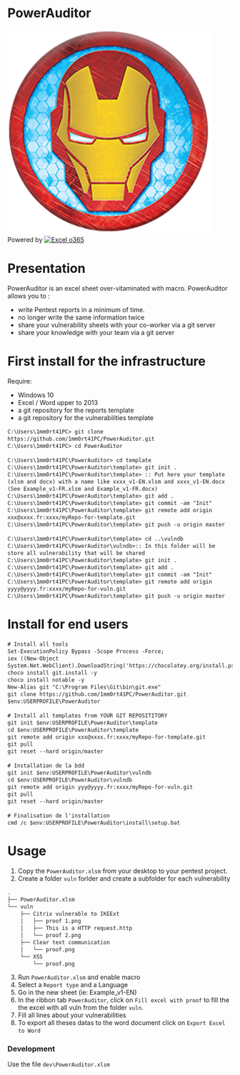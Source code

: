 # PowerAuditor
![](https://raw.githubusercontent.com/1mm0rt41PC/PowerAuditor/master/bin/logo.png) Powered by  [![Excel o365](https://upload.wikimedia.org/wikipedia/commons/thumb/e/ed/Microsoft_Office_Excel_%282013%E2%80%93present%29.svg/101px-Microsoft_Office_Excel_%282013%E2%80%93present%29.svg.png)](https://www.office.com)

# Presentation
PowerAuditor is an excel sheet over-vitaminated with macro. PowerAuditor allows you to :
- write Pentest reports in a minimum of time.
- no longer write the same information twice
- share your vulnerability sheets with your co-worker via a git server
- share your knowledge with your team via a git server

# First install for the infrastructure
Require:
- Windows 10
- Excel / Word upper to 2013
- a git repository for the reports template
- a git repository for the vulnerabilities template


```batch
C:\Users\1mm0rt41PC> git clone https://github.com/1mm0rt41PC/PowerAuditor.git
C:\Users\1mm0rt41PC> cd PowerAuditor

C:\Users\1mm0rt41PC\PowerAuditor> cd template
C:\Users\1mm0rt41PC\PowerAuditor\template> git init .
C:\Users\1mm0rt41PC\PowerAuditor\template> :: Put here your template (xlsm and docx) with a name like xxxx_v1-EN.xlsm and xxxx_v1-EN.docx (See Example_v1-FR.xlsm and Example_v1-FR.docx)
C:\Users\1mm0rt41PC\PowerAuditor\template> git add .
C:\Users\1mm0rt41PC\PowerAuditor\template> git commit -am "Init"
C:\Users\1mm0rt41PC\PowerAuditor\template> git remote add origin xxx@xxxx.fr:xxxx/myRepo-for-template.git
C:\Users\1mm0rt41PC\PowerAuditor\template> git push -u origin master

C:\Users\1mm0rt41PC\PowerAuditor\template> cd ..\vulndb
C:\Users\1mm0rt41PC\PowerAuditor\vulndb>:: In this folder will be store all vulnerability that will be shared
C:\Users\1mm0rt41PC\PowerAuditor\template> git init .
C:\Users\1mm0rt41PC\PowerAuditor\template> git add .
C:\Users\1mm0rt41PC\PowerAuditor\template> git commit -am "Init"
C:\Users\1mm0rt41PC\PowerAuditor\template> git remote add origin yyyy@yyyy.fr:xxxx/myRepo-for-vuln.git
C:\Users\1mm0rt41PC\PowerAuditor\template> git push -u origin master
```

# Install for end users
```
# Install all tools
Set-ExecutionPolicy Bypass -Scope Process -Force;
iex ((New-Object System.Net.WebClient).DownloadString('https://chocolatey.org/install.ps1'))
choco install git.install -y
choco install notable -y
New-Alias git "C:\Program Files\Git\bin\git.exe"
git clone https://github.com/1mm0rt41PC/PowerAuditor.git $env:USERPROFILE\PowerAuditor

# Install all templates from YOUR GIT REPOSITITORY
git init $env:USERPROFILE\PowerAuditor\template
cd $env:USERPROFILE\PowerAuditor\template
git remote add origin xxx@xxxx.fr:xxxx/myRepo-for-template.git
git pull
git reset --hard origin/master

# Installation de la bdd
git init $env:USERPROFILE\PowerAuditor\vulndb
cd $env:USERPROFILE\PowerAuditor\vulndb
git remote add origin yyy@yyyy.fr:xxxx/myRepo-for-vuln.git
git pull
git reset --hard origin/master

# Finalisation de l'installation
cmd /c $env:USERPROFILE\PowerAuditor\install\setup.bat
```

# Usage
1) Copy the `PowerAuditor.xlsm` from your desktop to your pentest project.
2) Create a folder `vuln` forlder and create a subfolder for each vulnerability

```
.
├── PowerAuditor.xlsm
└── vuln
    ├── Citrix vulnerable to IKEExt
    │   ├── proof 1.png
    │   ├── This is a HTTP request.http
    │   └── proof 2.png
    ├── Clear text communication
    │   └── proof.png
    └── XSS
        └── proof.png
```

3) Run `PowerAuditor.xlsm` and enable macro
4) Select a `Report type` and a Language
5) Go in the new sheet (ie: Example_v1-EN)
6) In the ribbon tab `PowerAuditor`, click on `Fill excel with proof` to fill the the excel with all vuln from the folder `vuln`.
7) Fill all lines about your vulnerabilities
8) To export all theses datas to the word document click on `Export Excel to Word`


### Development

Use the file `dev\PowerAuditor.xlsm`
